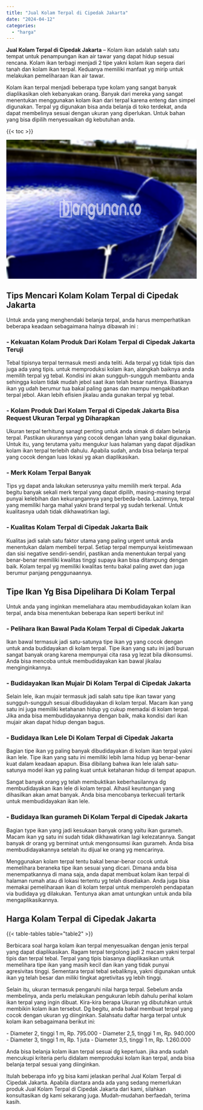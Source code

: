 ```yaml
---
title: "Jual Kolam Terpal di Cipedak Jakarta"
date: "2024-04-12"
categories: 
  - "harga"
---
```


**Jual Kolam Terpal di Cipedak Jakarta** – Kolam ikan adalah salah satu tempat untuk penampungan ikan air tawar yang dapat hidup sesuai rencana. Kolam ikan terbagi menjadi 2 tipe yakni kolam ikan segera dari tanah dan kolam ikan terpal. Keduanya memiliki manfaat yg mirip untuk melakukan pemeliharaan ikan air tawar.

Kolam ikan terpal menjadi beberapa type kolam yang sangat banyak diaplikasikan oleh kebanyakan orang. Banyak dari mereka yang sangat menentukan menggunakan kolam ikan dari terpal karena enteng dan simpel digunakan. Terpal yg digunakan bisa anda belanja di toko terdekat, anda dapat membelinya sesuai dengan ukuran yang diperlukan. Untuk bahan yang bisa dipilih menyesuaikan dg kebutuhan anda.

{{< toc >}}

![Jual Kolam Terpal di Cipedak Jakarta](/images/jual-kolam-terpal-57.png)

## Tips Mencari Kolam Kolam Terpal di Cipedak Jakarta

Untuk anda yang menghendaki belanja terpal, anda harus memperhatikan beberapa keadaan sebagaimana halnya dibawah ini :

### \- Kekuatan Kolam Produk Dari Kolam Terpal di Cipedak Jakarta Teruji

Tebal tipisnya terpal termasuk mesti anda teliti. Ada terpal yg tidak tipis dan juga ada yang tipis. untuk memproduksi kolam ikan, alangkah baiknya anda memilih terpal yg tebal. Kondisi ini akan sungguh-sungguh membantu anda sehingga kolam tidak mudah jebol saat ikan telah besar nantinya. Biasanya ikan yg udah berumur tua bakal paling ganas dan mampu mengakibatkan terpal jebol. Akan lebih efisien jikalau anda gunakan terpal yg tebal.

### \- Kolam Produk Dari Kolam Terpal di Cipedak Jakarta Bisa Request Ukuran Terpal yg Diharapkan

Ukuran terpal terhitung sanagt penting untuk anda simak di dalam belanja terpal. Pastikan ukurannya yang cocok dengan lahan yang bakal digunakan. Untuk itu, yang terutama yaitu mengukur luas halaman yang dapat dijadikan kolam ikan terpal terlebih dahulu. Apabila sudah, anda bisa belanja terpal yang cocok dengan luas lokasi yg akan diaplikasikan.

### \- Merk Kolam Terpal Banyak

Tips yg dapat anda lakukan seterusnya yaitu memilih merk terpal. Ada begitu banyak sekali merk terpal yang dapat dipilih, masing-masing terpal punyai kelebihan dan kekurangannya yang berbeda-beda. Lazimnya, terpal yang memiliki harga mahal yakni brand terpal yg sudah terkenal. Untuk kualitasnya udah tidak dikhawatirkan lagi.

### \- Kualitas Kolam Terpal di Cipedak Jakarta Baik

Kualitas jadi salah satu faktor utama yang paling urgent untuk anda menentukan dalam membeli terpal. Setiap terpal mempunyai keistimewaan dan sisi negative sendiri-sendiri, pastikan anda menentukan terpal yang benar-benar memiliki kwalitas tinggi supaya ikan bisa ditampung dengan baik. Kolam terpal yg memiliki kwalitas tentu bakal paling awet dan juga berumur panjang penggunaannya.

## Tipe Ikan Yg Bisa Dipelihara Di Kolam Terpal

Untuk anda yang inginkan memeliahara atau membudidayakan kolam ikan terpal, anda bisa menentukan beberapa ikan seperti berikut ini!

### \- Pelihara Ikan Bawal Pada Kolam Terpal di Cipedak Jakarta

Ikan bawal termasuk jadi satu-satunya tipe ikan yg yang cocok dengan untuk anda budidayakan di kolam terpal. Tipe ikan yang satu ini jadi buruan sangat banyak orang karena mempunyai cita rasa yg lezat bila dikonsumsi. Anda bisa mencoba untuk membudidayakan kan bawal jikalau menginginkannya.

### \- Budidayakan Ikan Mujair Di Kolam Terpal di Cipedak Jakarta

Selain lele, ikan mujair termasuk jadi salah satu tipe ikan tawar yang sungguh-sungguh sesuai dibudidayakan di kolam terpal. Macam ikan yang satu ini juga memiliki ketahanan hidup yg cukup memadai di kolam terpal. Jika anda bisa membudidayakannya dengan baik, maka kondisi dari ikan mujair akan dapat hidup dengan bagus.

### \- Budidaya Ikan Lele Di Kolam Terpal di Cipedak Jakarta

Bagian tipe ikan yg paling banyak dibudidayakan di kolam ikan terpal yakni ikan lele. Tipe ikan yang satu ini memiliki lebih lama hidup yg benar-benar kuat dalam keadaan apapun. Bisa dibilang bahwa ikan lele ialah satu-satunya model ikan yg paling kuat untuk ketahanan hidup di tempat apapun.

Sangat banyak orang yg telah membuktikan keberhasilannya dg membudidayakan ikan lele di kolam terpal. Alhasil keuntungan yang dihasilkan akan amat banyak. Anda bisa mencobanya terkecuali tertarik untuk membudidayakan ikan lele.

### \- Budidaya Ikan gurameh Di Kolam Terpal di Cipedak Jakarta

Bagian type ikan yang jadi kesukaan banyak orang yaitu ikan gurameh. Macam ikan yg satu ini sudah tidak dikhawatirkan lagi kelezatannya. Sangat banyak dr orang yg berminat untuk mengonsumsi ikan gurameh. Anda bisa membudidayakannya setelah itu dijual ke orang yg mencarinya.

Menggunakan kolam terpal tentu bakal benar-benar cocok untuk memelihara beraneka tipe ikan sesuai yang dicari. Dimana anda bisa menempatkannya di mana saja, anda dapat membuat kolam ikan terpal di halaman rumah atau di lokasi tertentu yg telah disediakan. Anda juga bisa memakai pemeliharaan ikan di kolam terpal untuk memperoleh pendapatan via budidaya yg dilakukan. Tentunya akan amat untungkan untuk anda bila mengaplikasikannya.

## Harga Kolam Terpal di Cipedak Jakarta

{{< table-tables table="table2" >}}

Berbicara soal harga kolam ikan terpal menyesuaikan dengan jenis terpal yang dapat diaplikasikan. Ragam terpal tergolong jadi 2 macam yakni terpal tipis dan terpal tebal. Terpal yang tipis biasanya diaplikasikan untuk memelihara tipe ikan yang masih kecil dan ikan yang tidak punyai agresivitas tinggi. Sementara terpal tebal sebaliknya, yakni digunakan untuk ikan yg telah besar dan miliki tingkat agretivitas yg lebih tinggi.

Selain itu, ukuran termasuk pengaruhi nilai harga terpal. Sebelum anda membelinya, anda perlu melakukan pengukuran lebih dahulu perihal kolam ikan terpal yang ingin dibuat. Kira-kira berapa Ukuran yg dibutuhkan untuk membikin kolam ikan tersebut. Dg begitu, anda bakal membuat terpal yang cocok dengan ukuran yg diinginkan. Salahsatu daftar harga terpal untuk kolam ikan sebagaimana berikut ini:

\- Diameter 2, tinggi 1 m, Rp. 795.000 - Diameter 2,5, tinggi 1 m, Rp. 940.000 - Diameter 3, tinggi 1 m, Rp. 1 juta - Diameter 3,5, tinggi 1 m, Rp. 1.260.000

Anda bisa belanja kolam ikan terpal sesuai dg keperluan. jika anda sudah mencukupi kriteria perlu didalam memproduksi kolam ikan terpal, anda bisa belanja terpal sesuai yang diinginkan.

Itulah beberapa info yg bisa kami jelaskan perihal Jual Kolam Terpal di Cipedak Jakarta. Apabila diantara anda ada yang sedang memerlukan produk Jual Kolam Terpal di Cipedak Jakarta dari kami, silahkan konsultasikan dg kami sekarang juga. Mudah-mudahan berfaedah, terima kasih.
